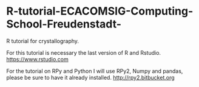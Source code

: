 # R-tutorial-ECACOMSIG-Computing-School-Freudenstadt-
R tutorial for crystallography.

For this tutorial is necessary the last version of R and Rstudio.
https://www.rstudio.com

For the tutorial on RPy and Python I will use RPy2, Numpy and pandas, please be sure to have it already installed.
http://rpy2.bitbucket.org
